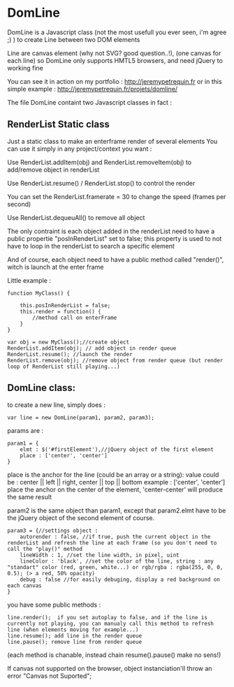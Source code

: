 DomLine
=============
DomLine is a Javascript class (not the most usefull you ever seen, i'm agree ;) ) to create Line between two DOM elements

Line are canvas element (why not SVG? good question..!), (one canvas for each line) so DomLine only supports HMTL5 browsers, and need jQuery to working fine

You can see it in action on my portfolio : http://jeremypetrequin.fr
or in this simple example : http://jeremypetrequin.fr/projets/domline/


The file DomLine containt two Javascript classes in fact :

RenderList Static class
---------

Just a static class to make an enterframe render of several elements
You can use it simply in any project/context you want : 

Use RenderList.addItem(obj) and RenderList.removeItem(obj) to add/remove object in renderList

Use RenderList.resume() / RenderList.stop() to control the render

You can set the RenderList.framerate = 30 to change the speed (frames per second)

Use RenderList.dequeuAll() to remove all object 

The only contraint is each object added in the renderList need to have a public propertie "posInRenderList" set to false;
this property is used to not have to loop in the renderList to search a specific element

And of course, each object need to have a public method called "render()", witch is launch at the enter frame

Little example :

    function MyClass() {

        this.posInRenderList = false;
        this.render = function() {
            //method call on enterFrame
        }   
    }

    var obj = new MyClass();//create object
    RenderList.addItem(obj); // add object in render queue
    RenderList.resume(); //launch the render
    RenderList.remove(obj); //remove object from render queue (but render loop of RenderList still playing...)

DomLine class:
-------------

to create a new line, simply does :

    var line = new DomLine(param1, param2, param3);

params are :
    
    param1 = {
        elmt : $('#firstElement'),//jQuery object of the first element 
        place : ['center', 'center']
    }

place is the anchor for the line (could be an array or a string):
value could be : center || left || right, center || top || bottom
example : ['center', 'center'] place the anchor on the center of the element, 'center-center' will produce the same result

param2 is the same object than param1, except that param2.elmt have to be the jQuery object of the second element of course.

    param3 = {//settings object : 
        autorender : false, //if true, push the current object in the renderList and refresh the line at each frame (so you don't need to call the "play()" method
        lineWidth : 1, //set the line width, in pixel, uint
        lineColor : 'black', //set the color of the line, string : any "standart" color (red, green, white...) or rgb/rgba : rgba(255, 0, 0, 0.5); (> a red, 50% opacity)
        debug : false //for easily debuging, display a red background on each canvas
    }

you have some public methods :

    line.render();  if you set autoplay to false, and if the line is currently not playing, you can manualy call this method to refresh line (when elements moving for example...)
    line.resume(); add line in the render queue
    line.pause(); remove line from render queue

(each method is chanable, instead chain resume().pause() make no sens!)

If canvas not supported on the browser, object instanciation'll throw an error "Canvas not Suported";



